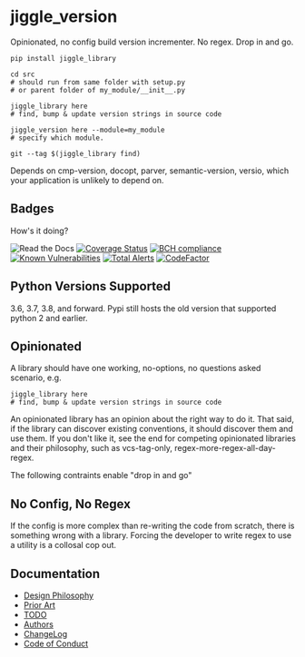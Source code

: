 # jiggle_version
Opinionated, no config build version incrementer. No regex. Drop in and go.

    pip install jiggle_library
    
    cd src
    # should run from same folder with setup.py
    # or parent folder of my_module/__init__.py
    
    jiggle_library here
    # find, bump & update version strings in source code
    
    jiggle_version here --module=my_module
    # specify which module.
    
    git --tag $(jiggle_library find)

Depends on cmp-version, docopt, parver, semantic-version, versio, which your application is unlikely to depend on.

Badges
------

How's it doing?

 ![Read the Docs](https://img.shields.io/readthedocs/pip.svg) 
 [![Coverage Status](https://coveralls.io/repos/github/matthewdeanmartin/jiggle_version/badge.svg?branch=master)](https://coveralls.io/github/matthewdeanmartin/jiggle_version?branch=master)
 [![BCH compliance](https://bettercodehub.com/edge/badge/matthewdeanmartin/jiggle_version?branch=master)](https://bettercodehub.com/) 
 [![Known Vulnerabilities](https://snyk.io/test/github/matthewdeanmartin/jiggle_version/badge.svg?targetFile=requirements.txt)](https://snyk.io/test/github/matthewdeanmartin/jiggle_version?targetFile=requirements.txt)
 [![Total Alerts](https://img.shields.io/lgtm/alerts/g/matthewdeanmartin/jiggle_version.svg?logo=lgtm&logoWidth=18)](https://lgtm.com/projects/g/matthewdeanmartin/jiggle_version/alerts/)
 [![CodeFactor](https://www.codefactor.io/repository/github/matthewdeanmartin/jiggle_version/badge)](https://www.codefactor.io/repository/github/matthewdeanmartin/jiggle_version)

Python Versions Supported
-------------------------
3.6, 3.7, 3.8, and forward. Pypi still hosts the old version that supported python 2 and earlier.


Opinionated
-----------
A library should have one working, no-options, no questions asked scenario, e.g.

    jiggle_library here
    # find, bump & update version strings in source code

An opinionated library has an opinion about the right way to do it. That said, if the library can discover existing conventions, it should discover them and use them. If you don't like it, see the end for competing opinionated libraries and their philosophy, such as vcs-tag-only, regex-more-regex-all-day-regex.

The following contraints enable "drop in and go"

No Config, No Regex
-------------------
If the config is more complex than re-writing the code from scratch, there is something wrong with a library. Forcing
the developer to write regex to use a utility is a collosal cop out.

Documentation
-------------
- [Design Philosophy](docs/design_philosophy.md)
- [Prior Art](docs/prior_art.md)
- [TODO](docs/todo.md)
- [Authors](docs/AUTHORS)
- [ChangeLog](docs/ChangeLog)
- [Code of Conduct](docs/CODE_OF_CONDUCT.md)
